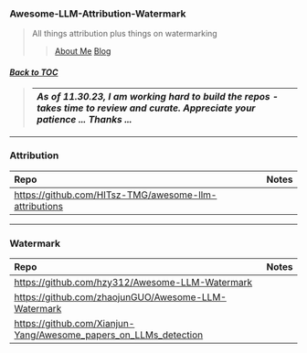 ### Awesome-LLM-Attribution-Watermark
> All things attribution plus things on watermarking
> > [About Me](https://www.linkedin.com/in/ksankar) [Blog](https://ksankar.medium.com)
#### _[Back to TOC](https://github.com/xsankar/Awesome-Awesome-LLM)_
> 
> |***As of 11.30.23, I am working hard to build the repos - takes time to review and curate. Appreciate your patience ... Thanks ...***|
> | :- |
> 
***
### Attribution
| Repo | Notes | 
| :- | :- |
| https://github.com/HITsz-TMG/awesome-llm-attributions | |
***
### Watermark
| Repo | Notes | 
| :- | :- |
| https://github.com/hzy312/Awesome-LLM-Watermark | |
| https://github.com/zhaojunGUO/Awesome-LLM-Watermark | |
| https://github.com/Xianjun-Yang/Awesome_papers_on_LLMs_detection | |
